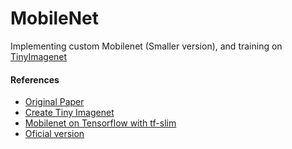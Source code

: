 # MobileNet
Implementing custom Mobilenet (Smaller version), and training on [TinyImagenet](http://cs231n.stanford.edu/tiny-imagenet-200.zip)

#### References
* [Original Paper](https://arxiv.org/pdf/1704.04861.pdf)
* [Create Tiny Imagenet](https://github.com/jcjohnson/tiny-imagenet)
* [Mobilenet on Tensorflow with tf-slim](https://github.com/Zehaos/MobileNet)
* [Oficial version](https://github.com/tensorflow/models/blob/master/slim/nets/mobilenet_v1.md)
